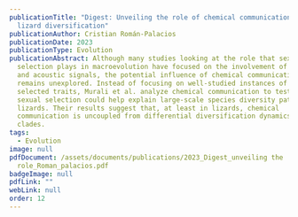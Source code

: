 ```yaml
---
publicationTitle: "Digest: Unveiling the role of chemical communication in
  lizard diversification"
publicationAuthor: Cristian Román-Palacios
publicationDate: 2023
publicationType: Evolution
publicationAbstract: Although many studies looking at the role that sexual
  selection plays in macroevolution have focused on the involvement of visual
  and acoustic signals, the potential influence of chemical communication
  remains unexplored. Instead of focusing on well-studied instances of sexually
  selected traits, Murali et al. analyze chemical communication to test whether
  sexual selection could help explain large-scale species diversity patterns in
  lizards. Their results suggest that, at least in lizards, chemical
  communication is uncoupled from differential diversification dynamics across
  clades.
tags:
  - Evolution
image: null
pdfDocument: /assets/documents/publications/2023_Digest_unveiling the
  role_Roman_palacios.pdf
badgeImage: null
pdfLink: ""
webLink: null
order: 12
---
```

